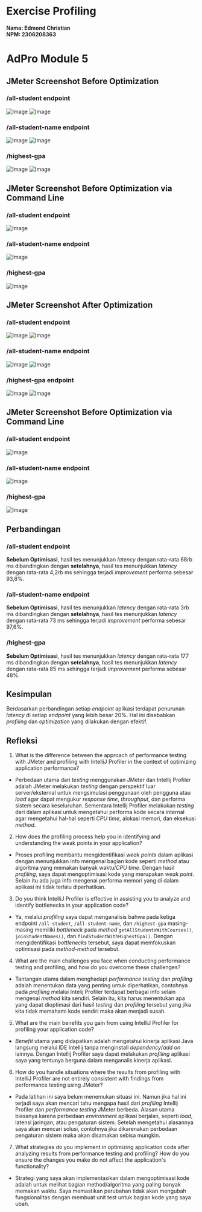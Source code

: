 # Exercise Profiling
**Nama: Edmond Christian**<br>
**NPM: 2306208363**

# AdPro Module 5
## JMeter Screenshot Before Optimization
### /all-student endpoint
![Image](https://github.com/user-attachments/assets/1acb4e73-f2ab-4cf3-b2d7-5f39f887777b)
![Image](https://github.com/user-attachments/assets/35dfa1fa-d00b-4681-a7ae-d0b37536d1de)

### /all-student-name endpoint
![Image](https://github.com/user-attachments/assets/9dbbe858-c33a-4d40-bee6-c8bae07b5f94)
![Image](https://github.com/user-attachments/assets/7976af69-4b31-4a32-8727-d27fc4e7a9dd)

### /highest-gpa
![Image](https://github.com/user-attachments/assets/875b0fad-94f0-4310-8ae2-e45fb51e1525)
![Image](https://github.com/user-attachments/assets/c1f86178-b592-4bd4-907c-39ad25400216)

## JMeter Screenshot Before Optimization via Command Line
### /all-student endpoint
![Image](https://github.com/user-attachments/assets/3a2937ee-7726-4d79-b2c4-38a5f52944d3)
### /all-student-name endpoint
![Image](https://github.com/user-attachments/assets/31b762c7-e80e-4101-8b0a-1d0b488953ac)
### /highest-gpa
![Image](https://github.com/user-attachments/assets/5ee73cdf-2a96-406e-a734-e9d0d9928239)

## JMeter Screenshot After Optimization

### /all-student endpoint
![Image](https://github.com/user-attachments/assets/1a82d929-acea-4fe3-b9e4-e87f9b5f0ed8)
![Image](https://github.com/user-attachments/assets/ca0e9afe-54fa-4fd9-bdfb-a78832a4e668)

### /all-student-name endpoint
![Image](https://github.com/user-attachments/assets/57f8311d-cf94-4031-8b34-97f1cbcbe65b)
![Image](https://github.com/user-attachments/assets/2b5d9b8a-6a25-4969-8ff1-eba77b4118e8)

### /highest-gpa endpoint
![Image](https://github.com/user-attachments/assets/cc7f4d0e-9842-4332-a6e4-b355e80b25fd)
![Image](https://github.com/user-attachments/assets/4fc18174-8874-4d6a-ae61-fadc64a7ab41)

## JMeter Screenshot Before Optimization via Command Line
### /all-student endpoint
![Image](https://github.com/user-attachments/assets/b063ba0e-f892-4fd7-a380-3a8188b1174d)

### /all-student-name endpoint
![Image](https://github.com/user-attachments/assets/0b7cb27d-16bd-4941-871e-3265b00df262)

### /highest-gpa
![Image](https://github.com/user-attachments/assets/420dddeb-b8f2-4ced-928e-e1a73fcd6b7c)

## Perbandingan
### /all-student endpoint
**Sebelum Optimisasi**, hasil tes menunjukkan *latency* dengan rata-rata 68rb ms dibandingkan dengan **setelahnya**, hasil tes menunjukkan *latency* dengan rata-rata 4,2rb ms sehingga terjadi *improvement* performa sebesar 93,8%.


### /all-student-name endpoint
**Sebelum Optimisasi**, hasil tes menunjukkan *latency* dengan rata-rata 3rb ms dibandingkan dengan **setelahnya**, hasil tes menunjukkan *latency* dengan rata-rata 73 ms sehingga terjadi *improvement* performa sebesar 97,6%.

### /highest-gpa
**Sebelum Optimisasi**, hasil tes menunjukkan *latency* dengan rata-rata 177 ms dibandingkan dengan **setelahnya**, hasil tes menunjukkan *latency* dengan rata-rata 85 ms sehingga terjadi *improvement* performa sebesar 48%.

## Kesimpulan
Berdasarkan perbandingan setiap *endpoint* aplikasi terdapat penurunan *latency* di setiap *endpoint* yang lebih besar 20%. Hal ini disebabkan *profiling* dan *optimization* yang dilakukan dengan efektif.

## Refleksi

1. What is the difference between the approach of performance testing with JMeter and profiling with IntelliJ Profiler in the context of optimizing application performance?
- Perbedaan utama dari *testing* menggunakan JMeter dan Intellij Profiler adalah JMeter melakukan *testing* dengan perspektif luar server/eksternal untuk mengsimulasi penggunaan oleh pengguna atau *load* agar dapat mengukur *response time*, *throughput*, dan performa sistem secara keseluruhan. Sementara Intellij Profiler melakukan *testing* dari dalam aplikasi untuk mengetahui performa kode secara internal agar mengetahui hal-hal seperti *CPU time*, alokasi memori, dan eksekusi *method*.

2. How does the profiling process help you in identifying and understanding the weak points in your application?
- Proses profiling membantu mengidentifikasi *weak points* dalam aplikasi dengan menunjukkan info mengenai bagian kode seperti *method* atau algoritma yang memakan banyak waktu/*CPU time*. Dengan hasil *profiling*, saya dapat mengoptimisasi kode yang merupakan *weak point*. Selain itu ada juga info mengenai performa memori yang di dalam aplikasi ini tidak terlalu diperhatikan.

3. Do you think IntelliJ Profiler is effective in assisting you to analyze and identify bottlenecks in your application code?
- Ya, melalui *profiling* saya dapat menganalisis bahwa pada ketiga endpoint `/all-student`, `/all-student-name`, dan `/highest-gpa` masing-masing memiliki *bottleneck* pada *method* `getAllStudentsWithCourses()`, `joinStudentNames()`, dan `findStudentWithHighestGpa()`. Dengan mengidentifikasi *bottlenecks* tersebut, saya dapat memfokuskan optimisasi pada *method*-*method* tersebut.

4. What are the main challenges you face when conducting performance testing and profiling, and how do you overcome these challenges?
- Tantangan utama dalam menghadapi *performance testing* dan *profiling* adalah menentukan data yang penting untuk diperhatikan, contohnya pada *profiling* melalui Intelij Profiler terdapat berbagai info selain mengenai *method* kita sendiri. Selain itu, kita harus menentukan apa yang dapat dioptimasi dari hasil *testing* dan *profiling* tersebut yang jika kita tidak memahami kode sendiri maka akan menjadi susah.

5. What are the main benefits you gain from using IntelliJ Profiler for profiling your application code?
- *Benefit* utama yang didapatkan adalah mengetahui kinerja aplikasi Java langsung melalui IDE Intellij tanpa menginstall *dependency*/*add on* lainnya. Dengan Intellij Profiler saya dapat melakukan *profiling* aplikasi saya yang tentunya berguna dalam menganalis kinerja aplikasi.

6. How do you handle situations where the results from profiling with IntelliJ Profiler are not entirely consistent with findings from performance testing using JMeter?
- Pada latihan ini saya belum menemukan situasi ini. Namun jika hal ini terjadi saya akan mencari tahu mengapa hasil dari *profiling* Intellij Profiler dan *performance testing* JMeter berbeda. Alasan utama biasanya karena perbedaan *environment* aplikasi berjalan, seperti *load*, latensi jaringan, atau pengaturan sistem. Setelah mengetahui alasannya saya akan mencari solusi, contohnya jika dikarenakan perbedaan pengaturan sistem maka akan disamakan sebisa mungkin.

7. What strategies do you implement in optimizing application code after analyzing results from performance testing and profiling? How do you ensure the changes you make do not affect the application's functionality?
- Strategi yang saya akan implementasikan dalam mengoptimisasi kode adalah untuk melihat bagian method/algoritma yang paling banyak memakan waktu. Saya memastikan perubahan tidak akan mengubah fungsionalitas dengan membuat unit test untuk bagian kode yang saya ubah.

